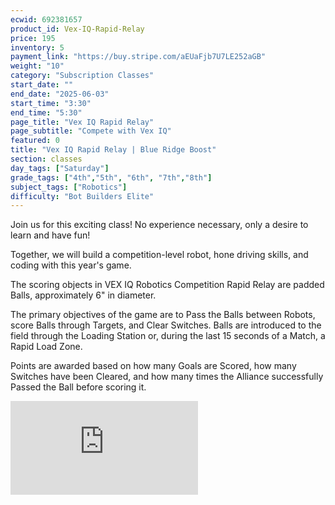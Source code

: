 ```yaml
---
ecwid: 692381657
product_id: Vex-IQ-Rapid-Relay
price: 195
inventory: 5
payment_link: "https://buy.stripe.com/aEUaFjb7U7LE252aGB"
weight: "10"
category: "Subscription Classes"
start_date: ""
end_date: "2025-06-03"
start_time: "3:30"
end_time: "5:30"
page_title: "Vex IQ Rapid Relay"
page_subtitle: "Compete with Vex IQ"
featured: 0
title: "Vex IQ Rapid Relay | Blue Ridge Boost"
section: classes
day_tags: ["Saturday"]
grade_tags: ["4th","5th", "6th", "7th","8th"]
subject_tags: ["Robotics"]
difficulty: "Bot Builders Elite"
---
```

Join us for this exciting class! No experience necessary, only a desire to learn and have fun!

Together, we will build a competition-level robot, hone driving skills, and coding with this year's game.

The scoring objects in VEX IQ Robotics Competition Rapid Relay are padded Balls, approximately 6" in diameter.

The primary objectives of the game are to Pass the Balls between Robots, score Balls through Targets, and Clear Switches. Balls are introduced to the field through the Loading Station or, during the last 15 seconds of a Match, a Rapid Load Zone.

Points are awarded based on how many Goals are Scored, how many Switches have been Cleared, and how many times the Alliance successfully Passed the Ball before scoring it. 

<iframe src="https://www.youtube.com/watch?v=aa0B7kNHpg" frameborder="0" allowfullscreen=""></iframe>

